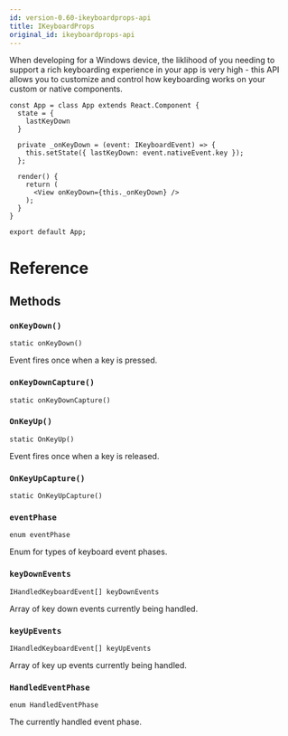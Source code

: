 ```yaml
---
id: version-0.60-ikeyboardprops-api
title: IKeyboardProps
original_id: ikeyboardprops-api
---
```


When developing for a Windows device, the liklihood of you needing to support a rich keyboarding experience in your app is very high - this API allows you to customize and control how keyboarding works on your custom or native components.

```
const App = class App extends React.Component {
  state = {
    lastKeyDown
  }

  private _onKeyDown = (event: IKeyboardEvent) => {
    this.setState({ lastKeyDown: event.nativeEvent.key });
  };

  render() {
    return (
      <View onKeyDown={this._onKeyDown} />
    );
  }
}

export default App;
```

# Reference

## Methods

### ```onKeyDown()```

```
static onKeyDown()
```

Event fires once when a key is pressed.

### ```onKeyDownCapture()```

```
static onKeyDownCapture()
```

### ```OnKeyUp()```

```
static OnKeyUp()
```

Event fires once when a key is released.

### ```OnKeyUpCapture()```

```
static OnKeyUpCapture()
```

### ```eventPhase```

```
enum eventPhase
```

Enum for types of keyboard event phases.

### ```keyDownEvents```

```
IHandledKeyboardEvent[] keyDownEvents
```

Array of key down events currently being handled.

### ```keyUpEvents```

```
IHandledKeyboardEvent[] keyUpEvents
```

Array of key up events currently being handled.

### ```HandledEventPhase```

```
enum HandledEventPhase
```

The currently handled event phase.
